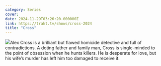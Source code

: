 ```yaml
---
category: Series
cover: 
date: 2024-11-29T03:26:20.000000Z
link: https://trakt.tv/shows/cross-2024
title: "Cross"
---
```


![](https://walter-r2.trakt.tv/images/shows/000/199/331/fanarts/thumb/df6a6c821d.jpg)Alex Cross is a brilliant but flawed homicide detective and full of contradictions. A doting father and family man, Cross is single-minded to the point of obsession when he hunts killers. He is desperate for love, but his wife’s murder has left him too damaged to receive it.